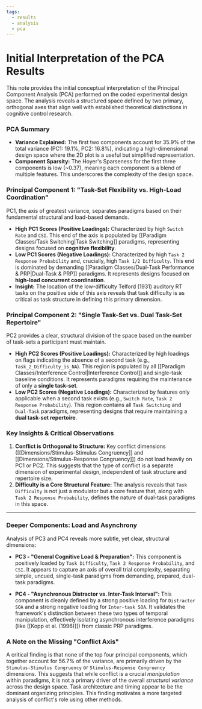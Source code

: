 ```yaml
---
tags:
  - results
  - analysis
  - pca
---
```


# Initial Interpretation of the PCA Results

This note provides the initial conceptual interpretation of the Principal Component Analysis (PCA) performed on the coded experimental design space. The analysis reveals a structured space defined by two primary, orthogonal axes that align well with established theoretical distinctions in cognitive control research.

### PCA Summary
- **Variance Explained:** The first two components account for 35.9% of the total variance (PC1: 19.1%, PC2: 16.8%), indicating a high-dimensional design space where the 2D plot is a useful but simplified representation.
- **Component Sparsity:** The Hoyer's Sparseness for the first three components is low (~0.37), meaning each component is a blend of multiple features. This underscores the complexity of the design space.

### Principal Component 1: "Task-Set Flexibility vs. High-Load Coordination"
PC1, the axis of greatest variance, separates paradigms based on their fundamental structural and load-based demands.

- **High PC1 Scores (Positive Loadings):** Characterized by high `Switch Rate` and `CSI`. This end of the axis is populated by [[Paradigm Classes/Task Switching|Task Switching]] paradigms, representing designs focused on **cognitive flexibility**.
- **Low PC1 Scores (Negative Loadings):** Characterized by high `Task 2 Response Probability` and, crucially, high `Task 1/2 Difficulty`. This end is dominated by demanding [[Paradigm Classes/Dual-Task Performance & PRP|Dual-Task & PRP]] paradigms. It represents designs focused on **high-load concurrent coordination**.
- **Insight:** The location of the low-difficulty Telford (1931) auditory RT tasks on the positive side of this axis reveals that task difficulty is as critical as task structure in defining this primary dimension.

### Principal Component 2: "Single Task-Set vs. Dual Task-Set Repertoire"
PC2 provides a clear, structural division of the space based on the number of task-sets a participant must maintain.

- **High PC2 Scores (Positive Loadings):** Characterized by high loadings on flags indicating the absence of a second task (e.g., `Task_2_Difficulty_is_NA`). This region is populated by all [[Paradigm Classes/Interference Control|Interference Control]] and single-task baseline conditions. It represents paradigms requiring the maintenance of only a **single task-set**.
- **Low PC2 Scores (Negative Loadings):** Characterized by features only applicable when a second task exists (e.g., `Switch Rate`, `Task 2 Response Probability`). This region contains all `Task Switching` and `Dual-Task` paradigms, representing designs that require maintaining a **dual task-set repertoire**.

### Key Insights & Critical Observations
1.  **Conflict is Orthogonal to Structure:** Key conflict dimensions ([[Dimensions/Stimulus-Stimulus Congruency]] and [[Dimensions/Stimulus-Response Congruency]]) do not load heavily on PC1 or PC2. This suggests that the type of conflict is a separate dimension of experimental design, independent of task structure and repertoire size.
2.  **Difficulty is a Core Structural Feature:** The analysis reveals that `Task Difficulty` is not just a modulator but a core feature that, along with `Task 2 Response Probability`, defines the nature of dual-task paradigms in this space.
---
### Deeper Components: Load and Asynchrony

Analysis of PC3 and PC4 reveals more subtle, yet clear, structural dimensions:

*   **PC3 - "General Cognitive Load & Preparation":** This component is positively loaded by `Task Difficulty`, `Task 2 Response Probability`, and `CSI`. It appears to capture an axis of overall trial complexity, separating simple, uncued, single-task paradigms from demanding, prepared, dual-task paradigms.

*   **PC4 - "Asynchronous Distractor vs. Inter-Task Interval":** This component is cleanly defined by a strong positive loading for `Distractor SOA` and a strong negative loading for `Inter-task SOA`. It validates the framework's distinction between these two types of temporal manipulation, effectively isolating asynchronous interference paradigms (like [[Kopp et al. (1996)]]) from classic PRP paradigms.

### A Note on the Missing "Conflict Axis"
A critical finding is that none of the top four principal components, which together account for 56.7% of the variance, are primarily driven by the `Stimulus-Stimulus Congruency` or `Stimulus-Response Congruency` dimensions. This suggests that while conflict is a crucial *manipulation* within paradigms, it is not a primary driver of the overall *structural variance* across the design space. Task architecture and timing appear to be the dominant organizing principles. This finding motivates a more targeted analysis of conflict's role using other methods.
